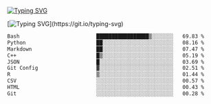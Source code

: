 [![Typing SVG](https://readme-typing-svg.demolab.com?font=Fira+Code&duration=1&pause=1000&center=true&vCenter=true&width=435&lines=Ivy+Streeter)](https://git.io/typing-svg)

[![Typing SVG](https://readme-typing-svg.demolab.com?font=Fira+Code&pause=1000&center=true&width=435&lines=Hello%2C+nice+to+meet+you!;I+am+a+researcher+in+biotech.;I+am+interested+in+bioinformatics.;I+am+self-taught+and+love+learning.;Feel+free+to+reach+out!)](https://git.io/typing-svg)
<!--START_SECTION:waka-->

```txt
Bash                         █████████████████▒░░░░░░░   69.83 %
Python                       ██░░░░░░░░░░░░░░░░░░░░░░░   08.16 %
Markdown                     ██░░░░░░░░░░░░░░░░░░░░░░░   07.47 %
C++                          █▒░░░░░░░░░░░░░░░░░░░░░░░   05.19 %
JSON                         █░░░░░░░░░░░░░░░░░░░░░░░░   03.69 %
Git Config                   ▓░░░░░░░░░░░░░░░░░░░░░░░░   02.51 %
R                            ▒░░░░░░░░░░░░░░░░░░░░░░░░   01.44 %
CSV                          ░░░░░░░░░░░░░░░░░░░░░░░░░   00.57 %
HTML                         ░░░░░░░░░░░░░░░░░░░░░░░░░   00.43 %
Git                          ░░░░░░░░░░░░░░░░░░░░░░░░░   00.28 %
```

<!--END_SECTION:waka-->
